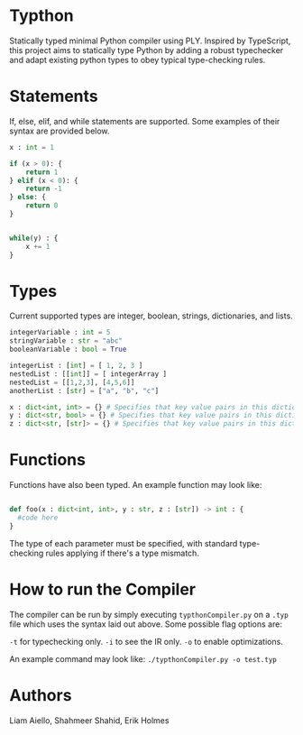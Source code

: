 # Typthon
Statically typed minimal Python compiler using PLY. Inspired by TypeScript, this project aims to statically type 
Python by adding a robust typechecker and adapt existing python types to obey typical type-checking rules.

# Statements
If, else, elif, and while statements are supported. Some examples of their syntax are provided below.

```py
x : int = 1

if (x > 0): {
    return 1
} elif (x < 0): {
    return -1
} else: {
    return 0
}


while(y) : {
    x += 1
}
```
# Types
Current supported types are integer, boolean, strings, dictionaries, and lists. 

```py
integerVariable : int = 5
stringVariable : str = "abc"
booleanVariable : bool = True

integerList : [int] = [ 1, 2, 3 ]
nestedList : [[int]] = [ integerArray ]
nestedList = [[1,2,3], [4,5,6]]
anotherList : [str] = ["a", "b", "c"]

x : dict<int, int> = {} # Specifies that key value pairs in this dictionary must be integer to integer.
y : dict<str, bool> = {} # Specifies that key value pairs in this dictionary must be string to a boolean.
z : dict<str, [str]> = {} # Specifies that key value pairs in this dictionary must be string to a list of strings.
```

# Functions
Functions have also been typed. An example function may look like:

```py

def foo(x : dict<int, int>, y : str, z : [str]) -> int : {
  #code here
}
```
The type of each parameter must be specified, with standard type-checking rules applying if there's a 
type mismatch.

# How to run the Compiler
The compiler can be run by simply executing `typthonCompiler.py` on a `.typ` file which uses the syntax
laid out above. Some possible flag options are:

`-t` for typechecking only.
`-i` to see the IR only.
`-o` to enable optimizations.

An example command may look like:
`./typthonCompiler.py -o test.typ`

# Authors
Liam Aiello, Shahmeer Shahid, Erik Holmes
